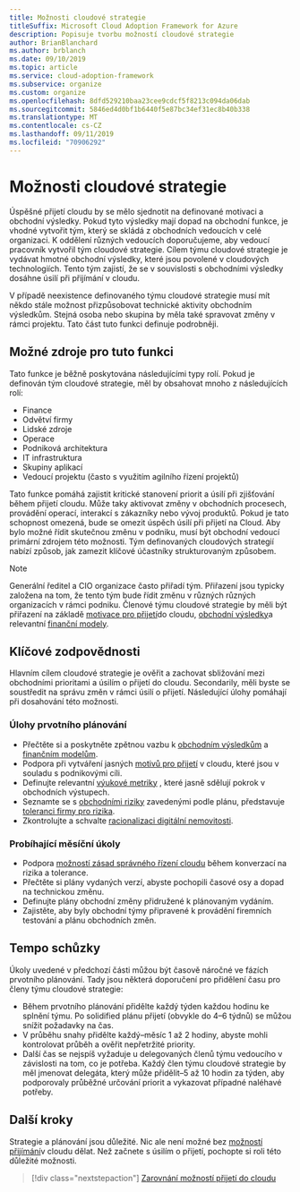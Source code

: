 ```yaml
---
title: Možnosti cloudové strategie
titleSuffix: Microsoft Cloud Adoption Framework for Azure
description: Popisuje tvorbu možností cloudové strategie
author: BrianBlanchard
ms.author: brblanch
ms.date: 09/10/2019
ms.topic: article
ms.service: cloud-adoption-framework
ms.subservice: organize
ms.custom: organize
ms.openlocfilehash: 8dfd529210baa23cee9cdcf5f8213c094da06dab
ms.sourcegitcommit: 5846ed4d0bf1b6440f5e87bc34ef31ec8b40b338
ms.translationtype: MT
ms.contentlocale: cs-CZ
ms.lasthandoff: 09/11/2019
ms.locfileid: "70906292"
---
```

# <a name="cloud-strategy-capabilities"></a>Možnosti cloudové strategie

Úspěšné přijetí cloudu by se mělo sjednotit na definované motivaci a obchodní výsledky. Pokud tyto výsledky mají dopad na obchodní funkce, je vhodné vytvořit tým, který se skládá z obchodních vedoucích v celé organizaci. K oddělení různých vedoucích doporučujeme, aby vedoucí pracovník vytvořil tým cloudové strategie. Cílem týmu cloudové strategie je vydávat hmotné obchodní výsledky, které jsou povolené v cloudových technologiích. Tento tým zajistí, že se v souvislosti s obchodními výsledky dosáhne úsilí při přijímání v cloudu.

V případě neexistence definovaného týmu cloudové strategie musí mít někdo stále možnost přizpůsobovat technické aktivity obchodním výsledkům. Stejná osoba nebo skupina by měla také spravovat změny v rámci projektu. Tato část tuto funkci definuje podrobněji.

## <a name="possible-sources-for-this-capability"></a>Možné zdroje pro tuto funkci

Tato funkce je běžně poskytována následujícími typy rolí. Pokud je definován tým cloudové strategie, měl by obsahovat mnoho z následujících rolí:

- Finance
- Odvětví firmy
- Lidské zdroje
- Operace
- Podniková architektura
- IT infrastruktura
- Skupiny aplikací
- Vedoucí projektu (často s využitím agilního řízení projektů)

Tato funkce pomáhá zajistit kritické stanovení priorit a úsilí při zjišťování během přijetí cloudu. Může taky aktivovat změny v obchodních procesech, provádění operací, interakcí s zákazníky nebo vývoj produktů. Pokud je tato schopnost omezená, bude se omezit úspěch úsilí při přijetí na Cloud. Aby bylo možné řídit skutečnou změnu v podniku, musí být obchodní vedoucí primární zdrojem této možnosti. Tým definovaných cloudových strategií nabízí způsob, jak zamezit klíčové účastníky strukturovaným způsobem.

> [!NOTE]
> Generální ředitel a CIO organizace často přiřadí tým. Přiřazení jsou typicky založena na tom, že tento tým bude řídit změnu v různých různých organizacích v rámci podniku. Členové týmu cloudové strategie by měli být přiřazení na základě [motivace pro přijetí](../business-strategy/motivations-why-are-we-moving-to-the-cloud.md)do cloudu, [obchodní výsledky](../business-strategy/business-outcomes/index.md)a relevantní [finanční modely](../business-strategy/financial-models.md).

## <a name="key-responsibilities"></a>Klíčové zodpovědnosti

Hlavním cílem cloudové strategie je ověřit a zachovat sbližování mezi obchodními prioritami a úsilím o přijetí do cloudu. Secondarily, měli byste se soustředit na správu změn v rámci úsilí o přijetí. Následující úlohy pomáhají při dosahování této možnosti.

### <a name="early-planning-tasks"></a>Úlohy prvotního plánování

- Přečtěte si a poskytněte zpětnou vazbu k [obchodním výsledkům](../business-strategy/business-outcomes/index.md) a [finančním modelům](../business-strategy/financial-models.md).
- Podpora při vytváření jasných [motivů pro přijetí](../business-strategy/motivations-why-are-we-moving-to-the-cloud.md) v cloudu, které jsou v souladu s podnikovými cíli.
- Definujte relevantní [výukové metriky](../business-strategy/learning-metrics.md) , které jasně sdělují pokrok v obchodních výstupech.
- Seznamte se s [obchodními riziky](../governance/policy-compliance/risk-tolerance.md) zavedenými podle plánu, představuje [toleranci firmy pro rizika](../governance/policy-compliance/risk-tolerance.md).
- Zkontrolujte a schvalte [racionalizaci digitální nemovitosti](../digital-estate/rationalize.md).

### <a name="ongoing-monthly-tasks"></a>Probíhající měsíční úkoly

- Podpora [možností zásad správného řízení cloudu](./cloud-governance.md) během konverzací na rizika a tolerance.
- Přečtěte si plány vydaných verzí, abyste pochopili časové osy a dopad na technickou změnu.
- Definujte plány obchodní změny přidružené k plánovaným vydáním.
- Zajistěte, aby byly obchodní týmy připravené k provádění firemních testování a plánu obchodních změn.

## <a name="meeting-cadence"></a>Tempo schůzky

Úkoly uvedené v předchozí části můžou být časově náročné ve fázích prvotního plánování. Tady jsou některá doporučení pro přidělení času pro členy týmu cloudové strategie:

- Během prvotního plánování přidělte každý týden každou hodinu ke splnění týmu. Po solidified plánu přijetí (obvykle do 4&ndash;6 týdnů) se můžou snížit požadavky na čas.
- V průběhu snahy přidělte každý&ndash;měsíc 1 až 2 hodiny, abyste mohli kontrolovat průběh a ověřit nepřetržité priority.
- Další čas se nejspíš vyžaduje u delegovaných členů týmu vedoucího v závislosti na tom, co je potřeba. Každý člen týmu cloudové strategie by měl jmenovat delegáta, který může přidělit&ndash;5 až 10 hodin za týden, aby podporovaly průběžné určování priorit a vykazovat případné naléhavé potřeby.

## <a name="next-steps"></a>Další kroky

Strategie a plánování jsou důležité. Nic ale není možné bez [možností přijímání](./cloud-adoption.md)v cloudu dělat. Než začnete s úsilím o přijetí, pochopte si roli této důležité možnosti.

> [!div class="nextstepaction"]
> [Zarovnání možností přijetí do cloudu](./cloud-adoption.md)
